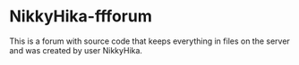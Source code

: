 # NikkyHika-ffforum
This is a forum with source code that keeps everything in files on the server and was created by user NikkyHika.
